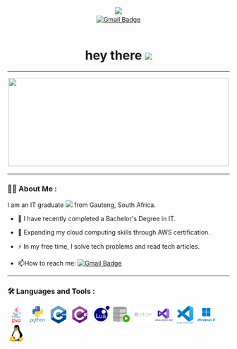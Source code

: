 <div id="header" align="center">
  <img src="https://media.giphy.com/media/v1.Y2lkPTc5MGI3NjExbmVsNmV0bm4zajhld2lkMmMwb3J5N256eHUwd3gybTlxNG9kcjIwZCZlcD12MV9pbnRlcm5hbF9naWZfYnlfaWQmY3Q9Zw/gi84IkFRzwube/giphy.gif" width="100"/>
</div>

<div align="center">
    </a>
  <a href="">
  <img src="https://img.shields.io/badge/Gmail-white?logo=gmail&logoColor=red&style=for-the-badge" alt="Gmail Badge"/>
    </a>
</div>

<div align="center">
<img src="https://komarev.com/ghpvc/?username=Smindlo04&style=flat-square&color=blue" alt=""/>
</div>

<h1 align="center">
  hey there
  <img src="https://media.giphy.com/media/hvRJCLFzcasrR4ia7z/giphy.gif" width="30px"/>
</h1>

---

<div align="center">
  <img src="https://media.giphy.com/media/dWesBcTLavkZuG35MI/giphy.gif" width="500" height="200"/>
</div>

---

### :man_technologist: About Me :
I am an IT graduate <img src="https://media.giphy.com/media/WUlplcMpOCEmTGBtBW/giphy.gif" width="30"> from Gauteng, South Africa.
- :telescope: I have recently completed a Bachelor's Degree in IT.

- :seedling: Expanding my cloud computing skills through AWS certification.

- :zap: In my free time, I solve tech problems and read tech articles.
  
- :mailbox:How to reach me:  [![Gmail Badge](https://img.shields.io/badge/-sibiyalethukuthula04@gmail.com-white?style=flat&logo=Gmail&logoColor=red)]()

---

### :hammer_and_wrench: Languages and Tools :
<div>
  <img src="https://github.com/devicons/devicon/blob/master/icons/java/java-original-wordmark.svg" title="Java" alt="Java" width="40" height="40"/>&nbsp;
  <img src="https://github.com/devicons/devicon/blob/master/icons/python/python-original-wordmark.svg" title="Python" alt="Python" width="40" height="40"/>&nbsp;
    <img src="https://github.com/devicons/devicon/blob/master/icons/cplusplus/cplusplus-original.svg" title="C++" alt="C++" width="40" height="40"/>&nbsp;
  <img src="https://github.com/devicons/devicon/blob/master/icons/csharp/csharp-original.svg" title="C#" alt="C#" width="40" height="40"/>&nbsp;
  <img src="https://github.com/devicons/devicon/blob/master/icons/lua/lua-original.svg" title="LUA" alt="LUA" width="40" height="40"/>&nbsp;
  <img src="https://github.com/devicons/devicon/blob/master/icons/sqldeveloper/sqldeveloper-original.svg" title="SQLDeveloper" alt="SQLDeveloper" width="40" height="40"/>&nbsp;
  <img src="https://github.com/devicons/devicon/blob/master/icons/atom/atom-original-wordmark.svg" title="Atom" alt="Atom" width="40" height="40"/>&nbsp;
  <img src="https://github.com/devicons/devicon/blob/master/icons/visualstudio/visualstudio-original-wordmark.svg" title="Visual Studio" alt="Visual Studio" width="40" height="40"/>&nbsp;
  <img src="https://github.com/devicons/devicon/blob/master/icons/vscode/vscode-original-wordmark.svg" title="Visual Studio Code" alt="Visual Studio Code" width="40" height="40"/>&nbsp;
  <img src="https://github.com/devicons/devicon/blob/master/icons/windows11/windows11-original-wordmark.svg" title="Windows" alt="Windows" width="40" height="40"/>&nbsp;
  <img src="https://github.com/devicons/devicon/blob/master/icons/linux/linux-original.svg" title="Linux" alt="Linux" width="40" height="40"/>&nbsp;
</div>
